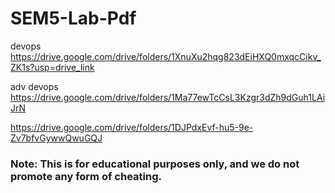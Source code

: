 # SEM5-Lab-Pdf

devops 
https://drive.google.com/drive/folders/1XnuXu2hqg823dEiHXQ0mxqcCikv_ZK1s?usp=drive_link


adv devops
https://drive.google.com/drive/folders/1Ma77ewTcCsL3Kzgr3dZh9dGuh1LAiJrN

https://drive.google.com/drive/folders/1DJPdxEvf-hu5-9e-Zv7bfvGywwQwuGQJ

### Note: This is for educational purposes only, and we do not promote any form of cheating.
